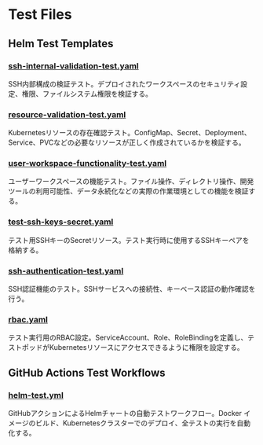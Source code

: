 # Test Files

## Helm Test Templates

### [ssh-internal-validation-test.yaml](helm/ssh-workspace/templates/tests/ssh-internal-validation-test.yaml)
SSH内部構成の検証テスト。デプロイされたワークスペースのセキュリティ設定、権限、ファイルシステム権限を検証する。

### [resource-validation-test.yaml](helm/ssh-workspace/templates/tests/resource-validation-test.yaml)
Kubernetesリソースの存在確認テスト。ConfigMap、Secret、Deployment、Service、PVCなどの必要なリソースが正しく作成されているかを検証する。

### [user-workspace-functionality-test.yaml](helm/ssh-workspace/templates/tests/user-workspace-functionality-test.yaml)
ユーザーワークスペースの機能テスト。ファイル操作、ディレクトリ操作、開発ツールの利用可能性、データ永続化などの実際の作業環境としての機能を検証する。

### [test-ssh-keys-secret.yaml](helm/ssh-workspace/templates/tests/test-ssh-keys-secret.yaml)
テスト用SSHキーのSecretリソース。テスト実行時に使用するSSHキーペアを格納する。

### [ssh-authentication-test.yaml](helm/ssh-workspace/templates/tests/ssh-authentication-test.yaml)
SSH認証機能のテスト。SSHサービスへの接続性、キーベース認証の動作確認を行う。

### [rbac.yaml](helm/ssh-workspace/templates/tests/rbac.yaml)
テスト実行用のRBAC設定。ServiceAccount、Role、RoleBindingを定義し、テストポッドがKubernetesリソースにアクセスできるように権限を設定する。

## GitHub Actions Test Workflows

### [helm-test.yml](.github/workflows/helm-test.yml)
GitHubアクションによるHelmチャートの自動テストワークフロー。Docker イメージのビルド、Kubernetesクラスターでのデプロイ、全テストの実行を自動化する。